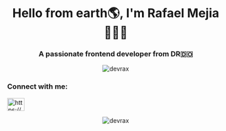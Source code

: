 <h1 align="center">Hello from earth🌎, I'm Rafael Mejia👨🏻‍💻</h1>
<h3 align="center">A passionate frontend developer from DR🇩🇴</h3>

<p align="center"> <img src="https://komarev.com/ghpvc/?username=devrax&label=Profile%20views&color=0e75b6&style=flat" alt="devrax" /> </p>

<h3 align="left">Connect with me:</h3>
<p align="left">
<a href="https://linkedin.com/in/https://www.linkedin.com/in/rafael-alexander-mejia-blanco-72960a192/" target="blank"><img align="center" src="https://raw.githubusercontent.com/rahuldkjain/github-profile-readme-generator/master/src/images/icons/Social/linked-in-alt.svg" alt="https://www.linkedin.com/in/rafael-alexander-mejia-blanco-72960a192/" height="30" width="40" /></a>
</p>

<p align="center"><img src="https://github-readme-streak-stats.herokuapp.com/?user=devrax&theme=dark" alt="devrax" /></p>
